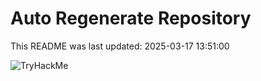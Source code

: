 # Auto Regenerate Repository

This README was last updated: 2025-03-17 13:51:00

 ![TryHackMe](https://tryhackme.com/badge/533634)